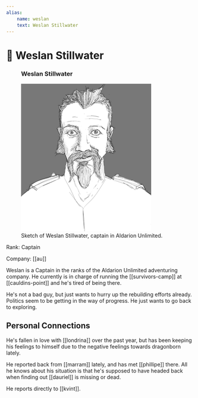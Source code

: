 ```yaml
---
alias:
    name: weslan
    text: Weslan Stillwater
---
```

# 🔐 Weslan Stillwater

<figure class="infobox right">
  <h3>Weslan Stillwater</h3>
  <a href="/assets/images/weslan-full.png">
    <img src="/assets/images/weslan-tiny.png" />
  </a>
  <figcaption>
    Sketch of Weslan Stillwater, captain in Aldarion Unlimited.
  </figcaption>
</figure>

Rank: Captain

Company: [[au]]

Weslan is a Captain in the ranks of the Aldarion Unlimited adventuring company. He currently is in charge of running the [[survivors-camp]] at [[cauldins-point]] and he's tired of being there.

He's not a bad guy, but just wants to hurry up the rebuilding efforts already. Politics seem to be getting in the way of progress. He just wants to go back to exploring.

## Personal Connections

He's fallen in love with [[londrina]] over the past year, but has been keeping his feelings to himself due to the negative feelings towards dragonborn lately.

He reported back from [[marram]] lately, and has met [[phillipe]] there. All he knows about his situation is that he's supposed to have headed back when finding out [[dauriel]] is missing or dead.

He reports directly to [[kvint]].
